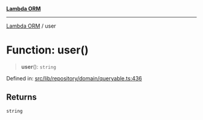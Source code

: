 [**Lambda ORM**](../README.md)

***

[Lambda ORM](../README.md) / user

# Function: user()

> **user**(): `string`

Defined in: [src/lib/repository/domain/queryable.ts:436](https://github.com/lambda-orm/lambdaorm-base/blob/5f10bdc7d0f008296efbcbe89bc2bf1ed03aaaef/src/lib/repository/domain/queryable.ts#L436)

## Returns

`string`
